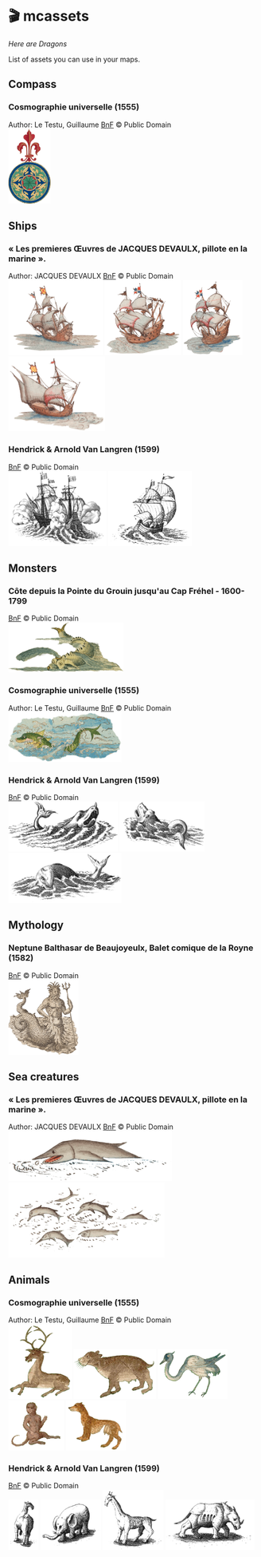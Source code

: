 # 🎬 mcassets
*Here are Dragons*

List of assets you can use in your maps.

## Compass

###  Cosmographie universelle (1555)
Author:  Le Testu, Guillaume
[BnF](https://gallica.bnf.fr/ark:/12148/btv1b8447838j/) © Public Domain    
<img src="./img/compass/bnf-btv1b8447838j-116.png" height="150" />

## Ships

### « Les premieres Œuvres de JACQUES DEVAULX, pillote en la marine ».
Author:  JACQUES DEVAULX
[BnF](https://gallica.bnf.fr/ark:/12148/btv1b550024840/f67.item) © Public Domain   
<img src="./img/portulan/ark-12148-btv1b550024840-f67-1.png" height="150" /> <img src="./img/portulan/ark-12148-btv1b550024840-f67-2.png" height="150" /> <img src="./img/portulan/ark-12148-btv1b550024840-f67-3.png" height="150" /> <img src="./img/portulan/ark-12148-btv1b550024840-f67-4.png" height="150" />

### Hendrick & Arnold Van Langren (1599)
[BnF](https://gallica.bnf.fr/ark:/12148/btv1b84684314/) © Public Domain  
<img src="./img/portulan/bnf-btv1b84684314-1.png" height="150" /> <img src="./img/portulan/bnf-btv1b84684314-2.png" height="150" />

## Monsters

### Côte depuis la Pointe du Grouin jusqu'au Cap Fréhel - 1600-1799
[BnF](https://gallica.bnf.fr/ark:/12148/btv1b59055799/f1.item)  © Public Domain   
<img src="./img/monster/bnf-btv1b59055799.png" height="100" />

###  Cosmographie universelle (1555)
Author:  Le Testu, Guillaume
[BnF](https://gallica.bnf.fr/ark:/12148/btv1b8447838j/) © Public Domain    
<img src="./img/monster/bnf-btv1b8447838j-f74.png" height="100" />

### Hendrick & Arnold Van Langren (1599)
[BnF](https://gallica.bnf.fr/ark:/12148/btv1b84684314/) © Public Domain  
<img src="./img/monster/bnf-btv1b84684314-1.png" height="100" /> <img src="./img/monster/bnf-btv1b84684314-2.png" height="100" /> <img src="./img/monster/bnf-btv1b84684314-3.png" height="100" /> 


## Mythology

### Neptune Balthasar de Beaujoyeulx, Balet comique de la Royne (1582)
[BnF](https://essentiels.bnf.fr/fr/image/4cf40b3c-b856-4181-bc3d-b5ea321c18c0-neptune) © Public Domain    
<img src="./img/mythology/neptune.png" height="150" />

## Sea creatures

### « Les premieres Œuvres de JACQUES DEVAULX, pillote en la marine ».
Author:  JACQUES DEVAULX
[BnF](https://gallica.bnf.fr/ark:/12148/btv1b550024840/) © Public Domain   
<img src="./img/marin/swordfish_btv1b550024840_88.png" height="100" /> <img src="./img/marin/dolphin_btv1b550024840_88.png" height="150" />

## Animals

###  Cosmographie universelle (1555)
Author:  Le Testu, Guillaume
[BnF](https://gallica.bnf.fr/ark:/12148/btv1b8447838j/) © Public Domain    
<img src="./img/animal/deer-btv1b8447838j_108.png" height="150" /> <img src="./img/animal/bear-btv1b8447838j_108.png" height="100" /> <img src="./img/animal/heron-btv1b8447838j_108.png" height="100" /> <img src="./img/animal/monkey-btv1b8447838j_96.png" height="100" /> <img src="./img/animal/leopard-btv1b8447838j_96.png" height="100" />

### Hendrick & Arnold Van Langren (1599)
[BnF](https://gallica.bnf.fr/ark:/12148/btv1b84684314/) © Public Domain    
<img src="./img/animal/camel-btv1b84684314.png" height="100" /> <img src="./img/animal/elephant-btv1b84684314.png" height="100" /> <img src="./img/animal/giraffe-btv1b84684314.png" height="120" /> <img src="./img/animal/rhinoceros-btv1b84684314.png" height="100" />

